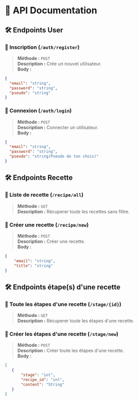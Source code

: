 # 📌 API Documentation

## 🛠️ Endpoints User

### 🔹 Inscription (`/auth/register`)
> **Méthode :** `POST`  
> **Description :** Crée un nouvel utilisateur.  
> **Body :**
```json
{
  "email": "string",
  "password": "string",
  "pseudo": "string"
}
```
### 🔹 Connexion (`/auth/login`)
> **Méthode :** `POST`  
> **Description :** Connecter un utilisateur.  
> **Body :**
```json
{
  "email": "string",
  "password": "string",
  "pseudo": "string(Pseudo de ton choix)"
}
```
## 🛠️ Endpoints Recette

### 🔹 Liste de recette (`/recipe/all`)
> **Méthode :** `GET`  
> **Description :** Récuperer toute les recettes sans filtre.  

### 🔹 Créer une recette (`/recipe/new`)
> **Méthode :** `POST`  
> **Description :** Créer une recette.  
> **Body :**
```json
{ 
    "email": "string",
    "title": "string"
}
```

## 🛠️ Endpoints étape(s) d'une recette

### 🔹 Toute les étapes d'une recette (`/stage/{id}`)
> **Méthode :** `GET`  
> **Description :** Récuperer toute les étapes d'une recette.  

### 🔹 Créer les étapes d'une recette (`/stage/new`)
> **Méthode :** `POST`  
> **Description :** Créer toute les étapes d'une recette.  
> **Body :**
```json
[
   {
       "stage": "int",
       "recipe_id": "int",
       "content": "String"
   }
]
```
